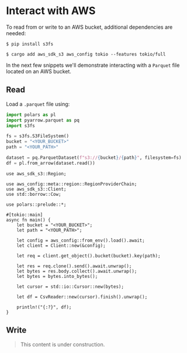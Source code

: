 # Interact with AWS

To read from or write to an AWS bucket, additional dependencies are needed:

<div class="tabbed-blocks">

```shell-python
$ pip install s3fs
```

```shell-rust
$ cargo add aws_sdk_s3 aws_config tokio --features tokio/full
```

</div>

In the next few snippets we'll demonstrate interacting with a `Parquet` file
located on an AWS bucket.

## Read

Load a `.parquet` file using:

<div class="tabbed-blocks">

```python
import polars as pl
import pyarrow.parquet as pq
import s3fs

fs = s3fs.S3FileSystem()
bucket = "<YOUR_BUCKET>"
path = "<YOUR_PATH>"

dataset = pq.ParquetDataset(f"s3://{bucket}/{path}", filesystem=fs)
df = pl.from_arrow(dataset.read())
```

```rust,noplayground
use aws_sdk_s3::Region;

use aws_config::meta::region::RegionProviderChain;
use aws_sdk_s3::Client;
use std::borrow::Cow;

use polars::prelude::*;

#[tokio::main]
async fn main() {
    let bucket = "<YOUR_BUCKET>";
    let path = "<YOUR_PATH>";

    let config = aws_config::from_env().load().await;
    let client = Client::new(&config);

    let req = client.get_object().bucket(bucket).key(path);

    let res = req.clone().send().await.unwrap();
    let bytes = res.body.collect().await.unwrap();
    let bytes = bytes.into_bytes();

    let cursor = std::io::Cursor::new(bytes);

    let df = CsvReader::new(cursor).finish().unwrap();

    println!("{:?}", df);
}
```

</div>

## Write

> This content is under construction.
